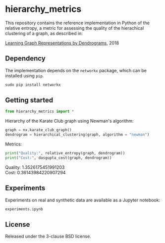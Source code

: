 # hierarchy_metrics

This repository contains the reference implementation in Python of the relative entropy, a metric for assessing the quality of the hierachical clustering of a graph, as described in:

[Learning Graph Representations by Dendrograms](http://arxiv.org/abs/1807.05087), 2018

## Dependency

The implementation depends on the `networkx` package,
which can be installed using `pip`.

```python
sudo pip install networkx
```

## Getting started

```python
from hierarchy_metrics import *
```

Hierarchy of the Karate Club graph using Newman's algorithm:

```python
graph = nx.karate_club_graph()
dendrogram = hierarchical_clustering(graph, algorithm = "newman")
```

Metrics:
 
```python
print("Quality:", relative_entropy(graph, dendrogram))
print("Cost:", dasgupta_cost(graph, dendrogram))
```
Quality: 1.3526175451991203  
Cost: 0.36143984220907294

## Experiments

Experiments on real and synthetic data are available as a Jupyter notebook:

```python
experiments.ipynb
```

## License

Released under the 3-clause BSD license.

